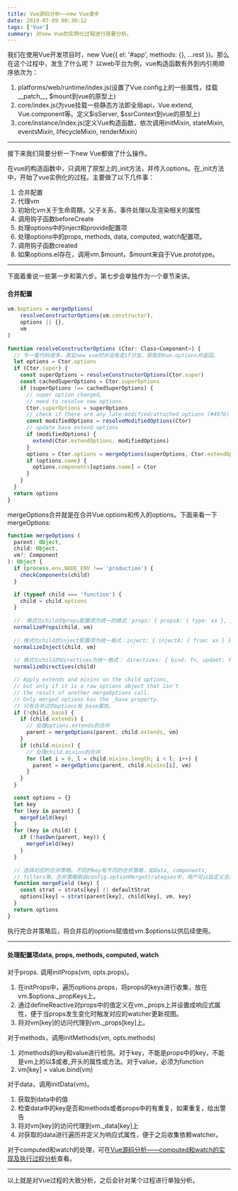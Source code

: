 ```yaml
---
title: Vue源码分析——new Vue漫步
date: 2019-07-09 00:30:12
tags: ['Vue']
summary: 对new Vue的实例化过程进行简要分析。
---
```



我们在使用Vue开发项目时，new Vue({ el: '#app', methods: {}, ...rest })。那么在这个过程中，发生了什么呢？
以web平台为例，vue构造函数有外到内引用顺序依次为：

1. platforms/web/runtime/index.js(设置了Vue.config上的一些属性，挂载__patch__, $mount到vue的原型上)
2. core/index.js(为vue挂载一些静态方法即全局api，Vue.extend, Vue.component等。定义\$isServer, $ssrContext到vue的原型上)
3. core/instance/index.js(定义Vue构造函数，依次调用initMixin, stateMixin, eventsMixin, lifecycleMixin, renderMixin）

------------------------------------------

接下来我们简要分析一下new Vue都做了什么操作。

在vue的构造函数中，只调用了原型上的_init方法，并传入options。在_init方法中，开始了vue实例化的过程。主要做了以下几件事：

1. 合并配置
2. 代理vm
3. 初始化vm关于生命周期，父子关系，事件处理以及渲染相关的属性
4. 调用钩子函数beforeCreate
5. 处理options中的inject和provide配置项
6. 处理options中的props, methods, data, computed, watch配置项。
7. 调用钩子函数created
8. 如果options.el存在，调用vm.\$mount，$mount来自于Vue.prototype。

--------------------------------------------

下面着重说一些第一步和第六步。第七步会单独作为一个章节来讲。

#### 合并配置
``` javascript
vm.$options = mergeOptions(
    resolveConstructorOptions(vm.constructor),
    options || {},
    vm
)
    
function resolveConstructorOptions (Ctor: Class<Component>) {
  // 乍一看代码很多，其实new vue时并没有走if分支，获取到Vue.options并返回。
  let options = Ctor.options
  if (Ctor.super) {
    const superOptions = resolveConstructorOptions(Ctor.super)
    const cachedSuperOptions = Ctor.superOptions
    if (superOptions !== cachedSuperOptions) {
      // super option changed,
      // need to resolve new options.
      Ctor.superOptions = superOptions
      // check if there are any late-modified/attached options (#4976)
      const modifiedOptions = resolveModifiedOptions(Ctor)
      // update base extend options
      if (modifiedOptions) {
        extend(Ctor.extendOptions, modifiedOptions)
      }
      options = Ctor.options = mergeOptions(superOptions, Ctor.extendOptions)
      if (options.name) {
        options.components[options.name] = Ctor
      }
    }
  }
  return options
}
```

mergeOptions合并就是在合并Vue.options和传入的options。下面来看一下mergeOptions:

``` javascript
function mergeOptions (
  parent: Object,
  child: Object,
  vm?: Component
): Object {
  if (process.env.NODE_ENV !== 'production') {
    checkComponents(child)
  }

  if (typeof child === 'function') {
    child = child.options
  }
  
  //  格式化child的props配置项为统一的格式：props: { propsA: { type: xx }, propsB: { type: xx }}
  normalizeProps(child, vm)
  
  // 格式化child的inject配置项为统一格式：inject: { injectA: { from: xx } }
  normalizeInject(child, vm)
  
  // 格式化child的directives为统一格式： directives: { bind: fn, updaet: fn }
  normalizeDirectives(child)

  // Apply extends and mixins on the child options,
  // but only if it is a raw options object that isn't
  // the result of another mergeOptions call.
  // Only merged options has the _base property.
  // 只有合并过的options有_base属性。
  if (!child._base) {
    if (child.extends) {
      // 处理options.extends的合并
      parent = mergeOptions(parent, child.extends, vm)
    }
    if (child.mixins) {
      // 处理child.mixins的合并
      for (let i = 0, l = child.mixins.length; i < l; i++) {
        parent = mergeOptions(parent, child.mixins[i], vm)
      }
    }
  }

  const options = {}
  let key
  for (key in parent) {
    mergeField(key)
  }
  for (key in child) {
    if (!hasOwn(parent, key)) {
      mergeField(key)
    }
  }
  
  // 选择对应的合并策略。不同的key有不同的合并策略，如data, components, 
  // filters等。合并策略取自config.optionMergeStrategies中，用户可以自定义合并策略。否则，采用默认的合并策略。
  function mergeField (key) {
    const strat = strats[key] || defaultStrat
    options[key] = strat(parent[key], child[key], vm, key)
  }
  return options
}
```

执行完合并策略后，将合并后的options赋值给vm.$options以供后续使用。

------------------------------------

#### 处理配置项data, props, methods, computed, watch

对于props. 调用initProps(vm, opts.props)。

1. 在initProps中，遍历options.props，将props的keys进行收集，放在vm.$options._propKeys上。
2. 通过defineReactive对props中的值定义在vm._props上并设置成响应式属性，便于当props发生变化时触发对应的watcher更新视图。
3. 将对vm[key]的访问代理到vm._props[key]上。


对于methods，调用initMethods(vm, opts.methods)

1. 对methods的key和value进行检测。对于key，不能是props中的key，不能是vm上的以$或者_开头的属性或方法。对于value，必须为function
2. vm[key] = value.bind(vm)


对于data，调用initData(vm)。

1. 获取到data中的值
2. 检查data中的key是否和methods或者props中的有重复，如果重复，给出警告
3. 将对vm[key]的访问代理到vm._data[key]上
4. 对获取的data进行遍历并定义为响应式属性，便于之后收集依赖watcher。


对于computed和watch的处理，可在[Vue源码分析——computed和watch的实现及执行过程分析](https://maxy612.cn/2019/06/24/Vue%E6%BA%90%E7%A0%81%E5%88%86%E6%9E%90%E2%80%94%E2%80%94computed%E5%92%8Cwatch%E7%9A%84%E5%AE%9E%E7%8E%B0%E5%8F%8A%E6%89%A7%E8%A1%8C%E8%BF%87%E7%A8%8B%E5%88%86%E6%9E%90/)查看。

----------------------------------

以上就是对Vue过程的大致分析，之后会针对某个过程进行单独分析。
